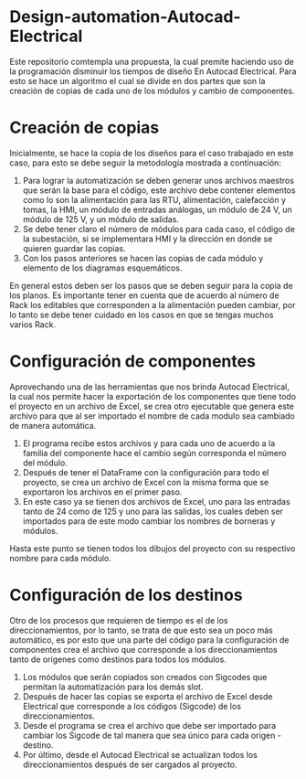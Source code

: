 # Design-automation-Autocad-Electrical

Este repositorio comtempla una propuesta, la cual premite haciendo uso de la programación disminuir los tiempos de diseño En Autocad Electrical. Para esto se hace un algoritmo el cual se divide en dos partes que son la creación de copias de cada uno de los módulos y cambio de componentes.

# Creación de copias

Inicialmente, se hace la copia de los diseños para el caso trabajado en este caso, para esto se debe seguir la metodología mostrada a continuación:

1. Para lograr la automatización se deben generar unos archivos maestros que serán la base para el código, este archivo debe contener elementos como lo son la alimentación para las RTU, alimentación, calefacción y tomas, la HMI, un módulo de entradas análogas, un módulo de 24 V, un módulo de 125 V, y un módulo de salidas.
2. Se debe tener claro el número de módulos para cada caso, el código de la subestación, si se implementara HMI y la dirección en donde se quieren guardar las copias.
3. Con los pasos anteriores se hacen las copias de cada módulo y elemento de los diagramas esquemáticos.

En general estos deben ser los pasos que se deben seguir para la copia de los planos. Es importante tener en cuenta que de acuerdo al número de Rack los editables que corresponden a la alimentación pueden cambiar, por lo tanto se debe tener cuidado en los casos en que se tengas muchos varios Rack.

# Configuración de componentes

Aprovechando una de las herramientas que nos brinda Autocad Electrical, la cual nos permite hacer la exportación de los componentes que tiene todo el proyecto en un archivo de Excel, se crea otro ejecutable que genera este archivo para que al ser importado el nombre de cada modulo sea cambiado de manera automática. 

1. El programa recibe estos archivos y para cada uno de acuerdo a la familia del componente hace el cambio según corresponda el número del módulo.
2. Después de tener el DataFrame con la configuración para todo el proyecto, se crea un archivo de Excel con la misma forma que se exportaron los archivos en el primer paso.
3. En este caso ya se tienen dos archivos de Excel, uno para las entradas tanto de 24 como de 125 y uno para las salidas, los cuales deben ser importados para de este modo cambiar los nombres de borneras y módulos.

Hasta este punto se tienen todos los dibujos del proyecto con su respectivo nombre para cada módulo.

# Configuración de los destinos

Otro de los procesos que requieren de tiempo es el de los direccionamientos, por lo tanto, se trata de que esto sea un poco más automático, es por esto que una parte del código para la configuración de componentes crea el archivo que corresponde a los direccionamientos tanto de orígenes como destinos para todos los módulos.

1.  Los módulos que serán copiados son creados con Sigcodes que permitan la automatización para los demás slot.
2.  Después de hacer las copias se exporta el archivo de Excel desde Electrical que corresponde a los códigos (Sigcode) de los direccionamientos.
3.  Desde el programa se crea el archivo que debe ser importado para cambiar los Sigcode de tal manera que sea único para cada origen - destino.
4.   Por último, desde el Autocad Electrical se actualizan todos los direccionamientos después de ser cargados al proyecto.




